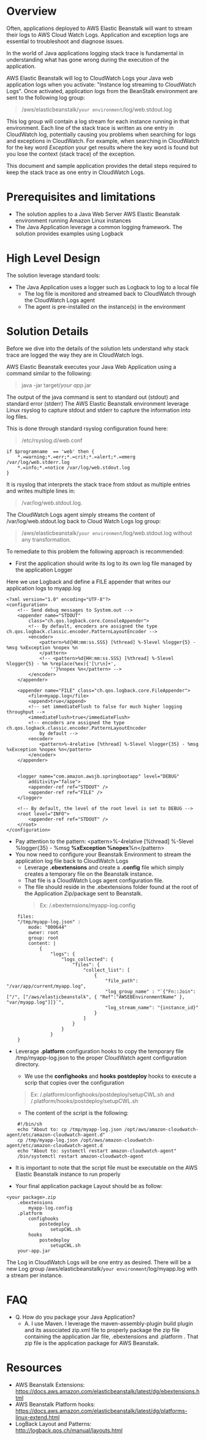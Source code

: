# Overview
Often, applications deployed to AWS Elastic Beanstalk will want to stream their logs to AWS Cloud Watch Logs. 
Application and exception logs are essential to troubleshoot and diagnose issues.

In the world of Java applications logging stack trace is fundamental in understanding what has gone wrong during the execution of the application.

AWS Elastic Beanstalk will log to CloudWatch Logs your Java web application logs when you activate: "Instance log streaming to CloudWatch Logs".
Once activated, application logs from the BeanStalk environment are sent to the following log group: 
> /aws/elasticbeanstalk/`your environment`/log/web.stdout.log

This log group will contain a log stream for each instance running in that environment.
Each line of the stack trace is written as one entry in CloudWatch log, potentially causing you problems when searching for logs and exceptions in CloudWatch.
For example, when searching in CloudWatch for the key word *Exception* your get results where the key word is found but you lose the context (stack trace) of the exception.

This document and sample application provides the detail steps required to keep the stack trace as one entry in CloudWatch Logs.

# Prerequisites and limitations
- The solution applies to a Java Web Server AWS Elastic Beanstalk environment running Amazon Linux instances
- The Java Application leverage a common logging framework. The solution provides examples using Logback

# High Level Design
The solution leverage standard tools:
- The Java Application uses a logger such as Logback to log to a local file
    - The log file is monitored and streamed back to CloudWatch through the CloudWatch Logs agent
    - The agent is pre-installed on the instance(s) in the environment

# Solution Details
Before we dive into the details of the solution lets understand why stack trace are logged the way they are in CloudWatch logs.

AWS Elastic Beanstalk executes your Java Web Application using a command similar to the following: 
>java -jar target/*your app*.jar

The output of the java command is sent to standard out (stdout) and standard error (stderr)
The AWS Elastic Beanstalk environment leverage Linux rsyslog to capture stdout and stderr to capture the information into log files.

This is done through standard rsyslog configuration found here:

>    /etc/rsyslog.d/web.conf

    if $programname  == 'web' then {
        *.=warning;*.=err;*.=crit;*.=alert;*.=emerg /var/log/web.stderr.log
        *.=info;*.=notice /var/log/web.stdout.log   
    }   

It is rsyslog that interprets the stack trace from stdout as multiple entries and writes multiple lines in:
> /var/log/web.stdout.log. 

The CloudWatch Logs agent simply streams the content of /var/log/web.stdout.log back to Cloud Watch Logs log group:
> /aws/elasticbeanstalk/`your environment`/log/web.stdout.log without any transformation.

To remediate to this problem the following approach is recommended:
- First the application should write its log to its own log file managed by the application Logger

Here we use Logback and define a FILE appender that writes our application logs to myapp.log


    <?xml version="1.0" encoding="UTF-8"?>
    <configuration>
        <!-- Send debug messages to System.out -->
        <appender name="STDOUT"
            class="ch.qos.logback.core.ConsoleAppender">
            <!-- By default, encoders are assigned the type ch.qos.logback.classic.encoder.PatternLayoutEncoder -->
            <encoder>
                <pattern>%d{HH:mm:ss.SSS} [%thread] %-5level %logger{5} - %msg %xException %nopex %n
                </pattern>
                <!-- <pattern>%d{HH:mm:ss.SSS} [%thread] %-5level %logger{5} - %m %replace(%ex){'[\r\n]+',
                    ''}%nopex %n</pattern> -->
            </encoder>
        </appender>

        <appender name="FILE" class="ch.qos.logback.core.FileAppender">
            <file>myapp.log</file>
            <append>true</append>
            <!-- set immediateFlush to false for much higher logging throughput -->
            <immediateFlush>true</immediateFlush>
            <!-- encoders are assigned the type ch.qos.logback.classic.encoder.PatternLayoutEncoder
                by default -->
            <encoder>
                <pattern>%-4relative [%thread] %-5level %logger{35} - %msg %xException %nopex %n</pattern>
            </encoder>
        </appender>


        <logger name="com.amazon.awsjb.springbootapp" level="DEBUG"
            additivity="false">
            <appender-ref ref="STDOUT" />
            <appender-ref ref="FILE" />
        </logger>

        <!-- By default, the level of the root level is set to DEBUG -->
        <root level="INFO">
            <appender-ref ref="STDOUT" />
        </root>
    </configuration>

- Pay attention to the pattern: \<pattern>%-4relative [%thread] %-5level %logger{35} - %msg **%xException %nopex**%n\</pattern>
- You now need to configure your Beanstalk Environment to stream the application log file back to CloudWatch Logs
    - Leverage **.ebextensions** and create a **.config** file which simply creates a temporary file on the Beanstalk instance. 
    - That file is a CloudWatch Logs agent configuration file. 
    - The file should reside in the .ebextensions folder found at the root of the Application  Zip/package sent to Beanstalk. 
        > Ex: /.ebexternsions/myapp-log.config

>
        files:
        "/tmp/myapp-log.json" :
            mode: "000644"
            owner: root
            group: root
            content: |
                {
                    "logs": {
                        "logs_collected": {
                            "files": {
                                "collect_list": [
                                    {
                                        "file_path": "/var/app/current/myapp.log",
                                        "log_group_name" : "`{"Fn::Join":["/", ["/aws/elasticbeanstalk", { "Ref":"AWSEBEnvironmentName" }, "var/myapp.log"]]}`",
                                        "log_stream_name": "{instance_id}"
                                    }
                                ]
                            }
                        }
                    }
        }

- Leverage **.platform** configuration hooks to copy the temporary file /tmp/myapp-log.json to the proper CloudWatch agent configuration directory. 
    - We use the **confighooks** and **hooks** **postdeploy** hooks to execute a scrip that copies over the configuration 
    > Ex: /.platform/confighooks/postdeploy/setupCWL.sh and 
    > /.platform/hooks/postdeploy/setupCWL.sh
    
    - The content of the script is the following:
>
        #!/bin/sh
        echo "About to: cp /tmp/myapp-log.json /opt/aws/amazon-cloudwatch-agent/etc/amazon-cloudwatch-agent.d"
        cp /tmp/myapp-log.json /opt/aws/amazon-cloudwatch-agent/etc/amazon-cloudwatch-agent.d
        echo "About to: systemctl restart amazon-cloudwatch-agent"
        /bin/systemctl restart amazon-cloudwatch-agent
- It is important to note that the script file must be executable on the AWS Elastic Beanstalk instance to run properly

- Your final application package Layout should be as follow:
>
    <your package>.zip
        .ebextensions
            myapp-log.config
        .platform
            confighooks
                postedeploy
                    setupCWL.sh
            hooks
                postedeploy
                    setupCWL.sh
        your-app.jar

The Log in CloudWatch Logs will be one entry as desired. There will be a new Log group /aws/elasticbeanstalk/`your environment`/log/myapp.log with a stream per instance.

# FAQ
- Q. How do you package your Java Application?
    - A. I use Maven. I leverage the maven-assembly-plugin build plugin and its associated zip.xml file to properly package the zip file containing the application Jar file, .ebextensions and .platform . That zip file is the application package for AWS Beanstalk.

# Resources

- AWS Beanstalk Extensions: https://docs.aws.amazon.com/elasticbeanstalk/latest/dg/ebextensions.html
- AWS Beanstalk Platform hooks: https://docs.aws.amazon.com/elasticbeanstalk/latest/dg/platforms-linux-extend.html
- LogBack Layout and Patterns: http://logback.qos.ch/manual/layouts.html
